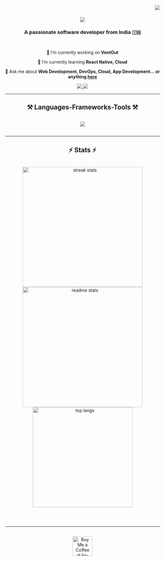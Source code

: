<img align="right" src="https://visitor-badge.laobi.icu/badge?page_id=raghav250704.raghav250704" />

<h1 align="center">
    <img src="https://readme-typing-svg.herokuapp.com/?font=Righteous&size=35&center=true&vCenter=true&width=500&height=70&duration=4000&lines=Hi+There!+👋;+I'm+Raghav+Sharma!;" />
</h1>

<h3 align="center">A passionate software developer from India 🇮🇳</h3>

<br/>

<div align="center">
 
 🔭 I’m currently working on **VentOut**
 
 🌱 I’m currently learning **React Native, Cloud**

💬 Ask me about **Web Development, DevOps, Cloud, App Development... or anything [here](https://github.com/raghav250704/raghav250704/issues)**

 </div>
 
<div align="center"> 
  <a href="mailto:raghav250704@outlook.com">
    <img src="https://img.shields.io/badge/Outlook-333333?style=for-the-badge&logo=microsoft-outlook&logoColor=0078D4" />
  </a>
  <a href="https://linkedin.com/in/raghavsharmaweb3" target="_blank">
    <img src="https://img.shields.io/badge/LinkedIn-0077B5?style=for-the-badge&logo=linkedin&logoColor=white" target="_blank" />
  </a>
</div>

 <hr/>
 
<h2 align="center">⚒️ Languages-Frameworks-Tools ⚒️</h2>
<br/>
<div align="center">
    <img src="https://skillicons.dev/icons?i=javascript,typescript,react,nextjs,mongodb,express,nodejs,html,css,bootstrap,tailwind,vercel,netlify,git,github,powershell,materialui,framer" />
</div>

<br/>
<hr/>

<h2 align="center">⚡ Stats ⚡</h2>
<br>
<div align=center>
  <img width=390 src="https://github-readme-streak-stats.vercel.app/?user=Some1Uknow&count_private=true&theme=react&border_radius=10" alt="streak stats"/>
  <img width=390 src="https://github-readme-stats.vercel.app/api?username=Some1Uknow&count_private=true&show_icons=true&theme=react&rank_icon=github&border_radius=10" alt="readme stats" />
  <br/>
  <img width=325 align="center" src="https://github-readme-stats.vercel.app/api/top-langs/?username=Some1Uknow&langs_count=8&layout=compact&theme=react&border_radius=10&hide=html" alt="top langs" />
</div>

<br/><br/>

<hr/>

<br/>

<div align="center">
<a href='https://ko-fi.com/V7V4RAK9C' target='_blank'><img height='64' style='border:0px;height:64px;' src='https://storage.ko-fi.com/cdn/kofi1.png?v=3' border='0' alt='Buy Me a Coffee at ko-fi.com' /></a>
</div>

<br/>
